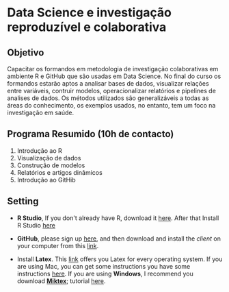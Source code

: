 # Data Science e investigação reproduzível e colaborativa 

## Objetivo 
Capacitar os formandos em metodologia de investigação colaborativas em ambiente R e GitHub que são usadas em Data Science.  No final do curso os formandos estarão aptos a analisar bases de dados, visualizar relações entre variáveis, contruir modelos, operacionalizar relatórios e pipelines de analises de dados. Os métodos utilizados são generalizáveis a todas as áreas do conhecimento, os exemplos usados, no entanto, tem um foco na investigação em saúde. 

## Programa Resumido (10h de contacto)
1.	Introdução ao R
2.	Visualização de dados 
3.	Construção de modelos 
4.	Relatórios e artigos dinâmicos  
5.	Introdução ao GitHib 

## Setting 
- **R Studio**, If you don't already have R, download it [here](https://cran.rstudio.com/). After that Install R Studio [here](https://www.rstudio.com/products/rstudio/download/#download)
- **GitHub**, please sign up  [here](https://github.com/), and then download and install the *client* on your computer from this [link](https://desktop.github.com/).


- Install **Latex**. This [link](https://www.latex-project.org/get/) offers you Latex for every operating system. If you are using Mac, you can get some instructions you have some instructions [here](https://miktex.org/howto/install-miktex-mac). If you are using **Windows**, I recommend you download **[Miktex](https://miktex.org/download/ctan/systems/win32/miktex/setup/windows-x64/basic-miktex-2.9.6753-x64.exe)**; tutorial [here](https://miktex.org/howto/install-miktex).  


